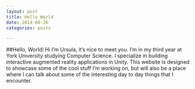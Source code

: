 ```yaml
---
layout: post
title: Hello World
date: 2014-08-26
categories: posts

---
```



##Hello, World!
Hi I’m Ursula, it’s nice to meet you. I’m in my third year at York University studying Computer Science. I specialize in building interactive augmented reality applications in Unity. This website is designed to showcase some of the cool stuff I’m working on, but will also be a place where I can talk about some of the interesting day to day things that I encounter.